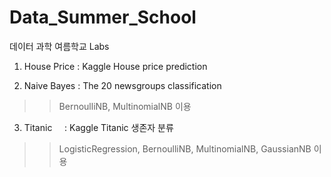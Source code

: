 # Data_Summer_School
데이터 과학 여름학교 Labs

1. House Price : Kaggle House price prediction 
  
2. Naive Bayes : The 20 newsgroups classification
  >> BernoulliNB, MultinomialNB 이용
   
3. Titanic     : Kaggle Titanic 생존자 분류
  >> LogisticRegression, BernoulliNB, MultinomialNB, GaussianNB 이용
